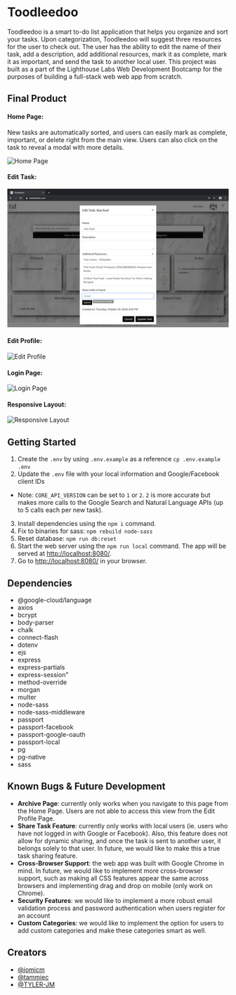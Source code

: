 # Toodleedoo

Toodleedoo is a smart to-do list application that helps you organize and sort your tasks. Upon categorization, Toodleedoo will suggest three resources for the user to check out. The user has the ability to edit the name of their task, add a description, add additional resources, mark it as complete, mark it as important, and send the task to another local user. This project was built as a part of the Lighthouse Labs Web Development Bootcamp for the purposes of building a full-stack web web app from scratch.

## Final Product

#### Home Page:

New tasks are automatically sorted, and users can easily mark as complete, important, or delete right from the main view. Users can also click on the task to reveal a modal with more details.

![Home Page](/docs/page-on-load.png)

#### Edit Task:

![Edit Task Modal](/docs/edit-task-modal.png)

#### Edit Profile:

![Edit Profile](/docs/edit-profile.png)

#### Login Page:

![Login Page](/docs/login-page.png)

#### Responsive Layout:

![Responsive Layout](/docs/responsive.gif)


## Getting Started

1. Create the `.env` by using `.env.example` as a reference `cp .env.example .env`
2. Update the `.env` file with your local information and Google/Facebook client IDs
* Note: `CORE_API_VERSION` can be set to `1` or `2`. `2` is more accurate but makes more calls to the Google Search and Natural Language APIs (up to 5 calls each per new task).
3. Install dependencies using the `npm i` command.
4. Fix to binaries for sass: `npm rebuild node-sass`
5. Reset database: `npm run db:reset`
6. Start the web server using the `npm run local` command. The app will be served at <http://localhost:8080/>.
7. Go to <http://localhost:8080/> in your browser.

## Dependencies
- @google-cloud/language
- axios
- bcrypt
- body-parser
- chalk
- connect-flash
- dotenv
- ejs
- express
- express-partials
- express-session"
- method-override
- morgan
- multer
- node-sass
- node-sass-middleware
- passport
- passport-facebook
- passport-google-oauth
- passport-local
- pg
- pg-native
- sass

## Known Bugs & Future Development
- **Archive Page**: currently only works when you navigate to this page from the Home Page. Users are not able to access this view from the Edit Profile Page.
- **Share Task Feature**: currently only works with local users (ie. users who have not logged in with Google or Facebook). Also, this feature does not allow for dynamic sharing, and once the task is sent to another user, it belongs solely to that user. In future, we would like to make this a true task sharing feature.
- **Cross-Browser Support**: the web app was built with Google Chrome in mind. In future, we would like to implement more cross-browser support, such as making all CSS features appear the same across browsers and implementing drag and drop on mobile (only work on Chrome).
- **Security Features**: we would like to implement a more robust email validation process and password authentication when users register for an account
- **Custom Categories**: we would like to implement the option for users to add custom categories and make these categories smart as well. 

## Creators

- [@jomicm](https://github.com/jomicm)
- [@tammiec](https://github.com/tammiec)
- [@TYLER-JM](https://github.com/TYLER-JM)

